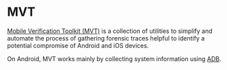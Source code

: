# MVT

[Mobile Verification Toolkit (MVT)](https://github.com/mvt-project/mvt) is a collection of utilities to simplify and automate the process of gathering forensic traces helpful to identify a potential compromise of Android and iOS devices.

On Android, MVT works mainly by collecting system information using [ADB](https://developer.android.com/studio/command-line/adb).
